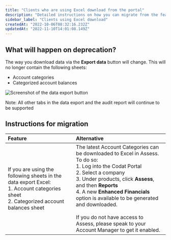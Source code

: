 ```yaml
---
title: "Clients who are using Excel download from the portal"
description: "Detailed instructions on how you can migrate from the features you're using today"
sidebar_label: "Clients using Excel download"
createdAt: "2022-10-06T08:32:16.232Z"
updatedAt: "2022-11-10T14:01:08.149Z"
---
```



## What will happen on deprecation?
The way you download data via the **Export data** button will change. This will no longer contain the following sheets:
- Account categories
- Categorized account balances

![Screenshot of the data export button](/img/lending/data-export.png)

Note: All other tabs in the data export and the audit report will continue to be supported


## Instructions for migration

| Feature 	| Alternative 	|
|:--	|:--	|
| If you are using the following sheets in the data export Excel: <br/>1. Account categories sheet <br/>2. Categorized account balances sheet 	| The latest Account Categories can be downloaded to Excel in Assess. To do so: <br/> 1. Log into the Codat Portal<br/> 2. Select a company <br/> 3. Under products, click **Assess**, and then **Reports** <br/> 4.  A new **Enhanced Financials** option is available to be generated and downloaded. <br/><br/> If you do not have access to Assess, please speak to your Account Manager to get it enabled. 	|